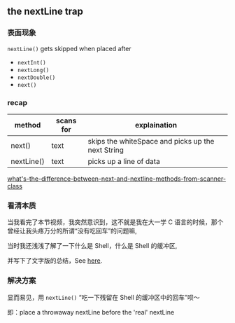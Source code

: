 ## the nextLine trap

### 表面现象

`nextLine()` gets skipped when placed after
- `nextInt()`
- `nextLong()`
- `nextDouble()`
- `next()`

### recap

| method       | scans for | explaination                                       |
| ------------ | --------- | -------------------------------------------------- |
| next()       | text      | skips the whiteSpace and picks up the next String  |
| nextLine()   | text      | picks up a line of data                            |

[what's-the-difference-between-next-and-nextline-methods-from-scanner-class](https://stackoverflow.com/questions/22458575/whats-the-difference-between-next-and-nextline-methods-from-scanner-class)

### 看清本质

当我看完了本节视频，我突然意识到，这不就是我在大一学 C 语言的时候，那个曾经让我头疼万分的所谓“没有吃回车”的问题嘛,

当时我还浅浅了解了一下什么是 Shell，什么是 Shell 的缓冲区,

并写下了文字版的总结，See [here](http://liupj.top/2022/05/09/single-char-io&shell-buffer/).

### 解决方案

显而易见，用 `nextLine()` “吃一下残留在 Shell 的缓冲区中的回车”呗～

即：place a throwaway nextLine before the 'real' nextLine

